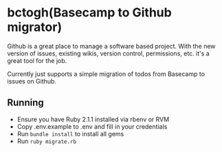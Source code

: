# bctogh(Basecamp to Github migrator)
 
Github is a great place to manage a software based project. With the new 
version of issues, existing wikis, version control, permissions, etc. it's a great
tool for the job.
 
Currently just supports a simple migration of todos from Basecamp to issues on
Github.

## Running

* Ensure you have Ruby 2.1.1 installed via rbenv or RVM
* Copy .env.example to .env and fill in your credentials
* Run `bundle install` to install all gems
* Run `ruby migrate.rb`

